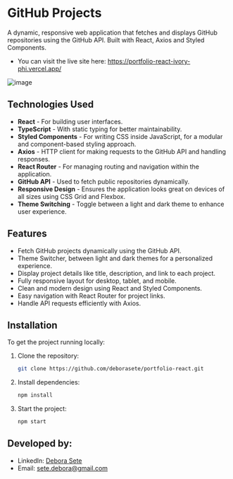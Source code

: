 # GitHub Projects

A dynamic, responsive web application that fetches and displays GitHub repositories using the GitHub API. Built with React, Axios and Styled Components.

- You can visit the live site here: https://portfolio-react-ivory-phi.vercel.app/

![image](https://github.com/user-attachments/assets/e84f241b-d065-4fd3-88a7-3b7c3bd352ef)
 


## Technologies Used

- **React** - For building user interfaces.
- **TypeScript** - With static typing for better maintainability.
- **Styled Components** - For writing CSS inside JavaScript, for a modular and component-based styling approach.
- **Axios** - HTTP client for making requests to the GitHub API and handling responses.
- **React Router** - For managing routing and navigation within the application.
- **GitHub API** - Used to fetch public repositories dynamically.
- **Responsive Design** - Ensures the application looks great on devices of all sizes using CSS Grid and Flexbox.
- **Theme Switching** - Toggle between a light and dark theme to enhance user experience.

## Features

- Fetch GitHub projects dynamically using the GitHub API.
- Theme Switcher, between light and dark themes for a personalized experience.
- Display project details like title, description, and link to each project.
- Fully responsive layout for desktop, tablet, and mobile.
- Clean and modern design using React and Styled Components.
- Easy navigation with React Router for project links.
- Handle API requests efficiently with Axios.


## Installation

To get the project running locally:

1. Clone the repository:
   ```bash
   git clone https://github.com/deborasete/portfolio-react.git

2. Install dependencies:
   ```bash
   npm install

3. Start the project:
   ```bash
   npm start

## Developed by:  


- LinkedIn: [Debora Sete](https://www.linkedin.com/in/debora-sete/)
- Email: [sete.debora@gmail.com](mailto:sete.debora@gmail.com)
